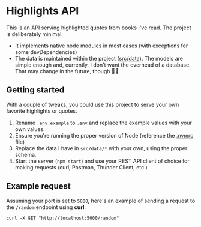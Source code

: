 # Highlights API

This is an API serving highlighted quotes from books I've read. The project is deliberately minimal:

- It implements native node modules in most cases (with exceptions for some devDependencies)
- The data is maintained within the project ([src/data](https://github.com/joerisner/highlights-api/tree/master/src/data)). The models are simple enough and, currently, I don't want the overhead of a database. That may change in the future, though :man_shrugging:.

## Getting started

With a couple of tweaks, you could use this project to serve your own favorite highlights or quotes.

1. Rename `.env.example` to `.env` and replace the example values with your own values.
2. Ensure you're running the proper version of Node (reference the [.nvmrc](https://github.com/joerisner/highlights-api/blob/master/.nvmrc) file)
3. Replace the data I have in `src/data/*` with your own, using the proper schema.
4. Start the server (`npm start`) and use your REST API client of choice for making requests (curl, Postman, Thunder Client, etc.)

## Example request

Assuming your port is set to `5000`, here's an example of sending a request to the `/random` endpoint using **curl**:

```shell
curl -X GET "http://localhost:5000/random"
```
